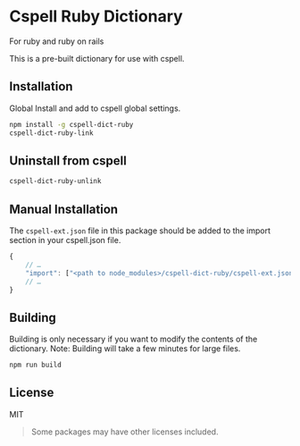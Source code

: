 # Cspell Ruby Dictionary

For ruby and ruby on rails

This is a pre-built dictionary for use with cspell.

## Installation

Global Install and add to cspell global settings.

```sh
npm install -g cspell-dict-ruby
cspell-dict-ruby-link
```

## Uninstall from cspell

```sh
cspell-dict-ruby-unlink
```

## Manual Installation

The `cspell-ext.json` file in this package should be added to the import section in your cspell.json file.

```javascript
{
    // …
    "import": ["<path to node_modules>/cspell-dict-ruby/cspell-ext.json"],
    // …
}
```

## Building

Building is only necessary if you want to modify the contents of the dictionary. Note: Building will take a few minutes for large files.

```sh
npm run build
```

## License

MIT

> Some packages may have other licenses included.
